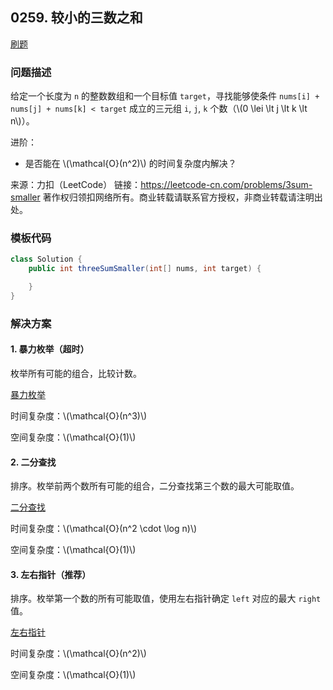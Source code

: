 <script src="https://cdn.bootcss.com/mathjax/2.7.7/MathJax.js?config=TeX-AMS-MML_HTMLorMML"></script>

## 0259. 较小的三数之和

[刷题](qu0259/solu/Solution.java)

### 问题描述

给定一个长度为 `n` 的整数数组和一个目标值 `target`，寻找能够使条件 `nums[i] + nums[j] + nums[k] < target` 成立的三元组  `i`, `j`, `k` 个数（\\(0 \lei \lt j \lt k \lt n\\)）。

进阶：

* 是否能在 \\(\mathcal{O}(n^2)\\) 的时间复杂度内解决？

来源：力扣（LeetCode）
链接：https://leetcode-cn.com/problems/3sum-smaller
著作权归领扣网络所有。商业转载请联系官方授权，非商业转载请注明出处。

### 模板代码

``` java
class Solution {
    public int threeSumSmaller(int[] nums, int target) {

    }
}
```

### 解决方案

#### 1. 暴力枚举（超时）

枚举所有可能的组合，比较计数。

[暴力枚举](qu0259/solu1/Solution.java)

时间复杂度：\\(\mathcal{O}(n^3)\\)

空间复杂度：\\(\mathcal{O}(1)\\)

#### 2. 二分查找

排序。枚举前两个数所有可能的组合，二分查找第三个数的最大可能取值。

[二分查找](qu0259/solu2/Solution.java)

时间复杂度：\\(\mathcal{O}(n^2 \cdot \log n)\\)

空间复杂度：\\(\mathcal{O}(1)\\)

#### 3. 左右指针（推荐）

排序。枚举第一个数的所有可能取值，使用左右指针确定 `left` 对应的最大 `right`值。

[左右指针](qu0259/solu3/Solution.java)

时间复杂度：\\(\mathcal{O}(n^2)\\)

空间复杂度：\\(\mathcal{O}(1)\\)
